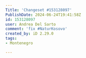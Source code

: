 ```yaml
---
Title: 'Changeset #153128097'
PublishDate: 2024-06-24T19:41:58Z
id: 153128097
user: Andrea Del Sarto
comment: 'fix #NaturKosovo'
created_by: iD 2.29.0
tags:
- Montenegro

---
```

